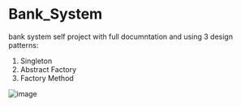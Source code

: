 # Bank_System
bank system self project with full documntation and using 3 design patterns:
1. Singleton
2. Abstract Factory
3. Factory Method

![image](https://user-images.githubusercontent.com/52191565/175349915-9515ab97-83dc-486d-9f12-8de5a9547e52.png)

